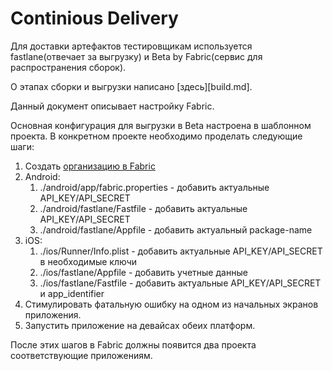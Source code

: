 # Continious Delivery

Для доставки артефактов тестировщикам используется fastlane(отвечает за выгрузку) 
и Beta by Fabric(сервис для распространения сборок).

О этапах сборки и выгрузки написано [здесь][build.md].

Данный документ описывает настройку Fabric.

Основная конфигурация для выгрузки в Beta настроена в шаблонном проекта.
В конкретном проекте необходимо проделать следующие шаги:

1. Создать [организацию в Fabric](https://www.fabric.io/settings/organizations)
1. Android:
    1. ./android/app/fabric.properties - добавить актуальные API_KEY/API_SECRET
    1. ./android/fastlane/Fastfile - добавить актуальные API_KEY/API_SECRET
    1. ./android/fastlane/Appfile - добавить актуальный package-name
1. iOS:
    1. ./ios/Runner/Info.plist - добавить актуальные API_KEY/API_SECRET в необходимые ключи
    1. ./ios/fastlane/Appfile - добавить учетные данные
    1. ./ios/fastlane/Fastfile - добавить актуальные API_KEY/API_SECRET и app_identifier
1. Стимулировать фатальную ошибку на одном из начальных экранов приложения.
1. Запустить приложение на девайсах обеих платформ. 

После этих шагов в Fabric должны появится два проекта соответствующие приложениям.